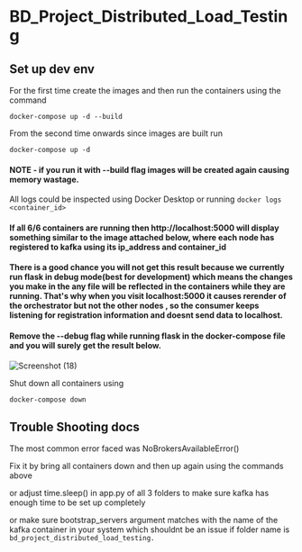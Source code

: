 # BD_Project_Distributed_Load_Testing

## Set up dev env

For the first time create the images and then run the containers using the command

`docker-compose up -d --build`

From the second time onwards since images are built run 

`docker-compose up -d`

#### NOTE - if you run it with --build flag images will be created again causing memory wastage.

All logs could be inspected using Docker Desktop or running `docker logs <container_id>`

#### If all 6/6 containers are running then http://localhost:5000 will display something similar to the image attached below, where each node has registered to kafka using its ip_address and container_id

#### There is a good chance you will not get this result because we currently run flask in debug mode(best for development) which means the changes you make in the any file will be reflected in the containers while they are running. That's why when you visit localhost:5000 it causes rerender of the orchestrator but not the other nodes , so the consumer keeps listening for registration information and doesnt send data to localhost.

#### Remove the --debug flag while running flask in the docker-compose file and you will surely get the result below.

![Screenshot (18)](https://github.com/anaghasid/BD_Project_Distributed_Load_Testing/assets/112763290/d42101f2-7a5f-43d4-988c-a5690b89dce1)

Shut down all containers using 

`docker-compose down`

## Trouble Shooting docs

The most common error faced was NoBrokersAvailableError()

Fix it by bring all containers down and then up again using the commands above

or adjust time.sleep() in app.py of all 3 folders to make sure kafka has enough time to be set up completely

or make sure bootstrap_servers argument matches with the name of the kafka container in your system which shouldnt be an issue if folder name is `bd_project_distributed_load_testing.`
